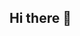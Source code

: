 ## Hi there 👋

<!--
**Vanshmazra124/Vanshmazra124** is a ✨ _special_ ✨ repository because its `README.md` (this file) appears on your GitHub profile.

Here are some ideas to get you started:

- 🔭 I’m currently working on C++
- 🌱 I’m currently learning C++ and DSA
- 👯 I’m looking to collaborate on coding
- 🤔 I’m looking for help with new tech
- 💬 Ask me about c
- 📫 How to reach me: vanshmazraa@gmail.com
- 😄 Pronouns: Vansh
- ⚡ Fun fact: currently pursuing btech
-->
